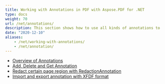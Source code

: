 ```yaml
---
title: Working with Annotations in PDF with Aspose.PDF for .NET
type: docs
weight: 70
url: /net/annotations/
description: This section shows how to use all kinds of annotations to your PDF file with the Aspose.PDF library.
date: "2020-12-10"
aliases:
    - /net/working-with-annotations/
    - /net/annotation/
---
```




- [Overview of Annotations](/pdf/net/overview-of-annotations/)
- [Add, Delete and Get Annotation](/pdf/net/add-delete-and-get-annotation/)
- [Redact certain page region with RedactionAnnotation](/pdf/net/redact-certain-page-region-with-redactionannotation/)
- [Import and export annotation with XFDF format](/pdf/net/import-export-xfdf/)
